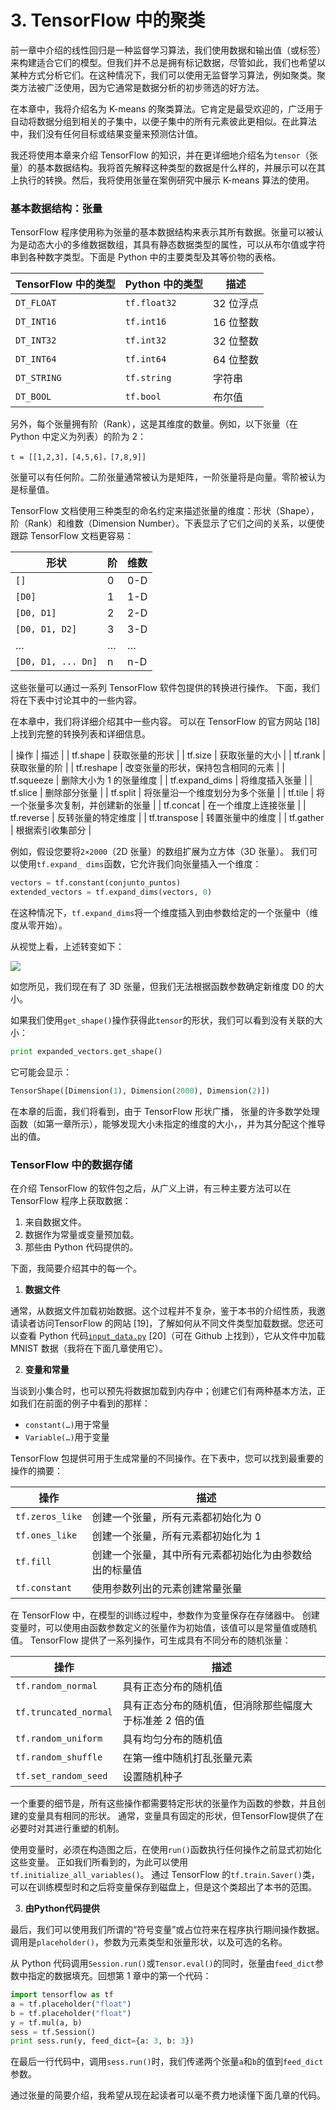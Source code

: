 # 3. TensorFlow 中的聚类

前一章中介绍的线性回归是一种监督学习算法，我们使用数据和输出值（或标签）来构建适合它们的模型。但我们并不总是拥有标记数据，尽管如此，我们也希望以某种方式分析它们。在这种情况下，我们可以使用无监督学习算法，例如聚类。聚类方法被广泛使用，因为它通常是数据分析的初步筛选的好方法。

在本章中，我将介绍名为 K-means 的聚类算法。它肯定是最受欢迎的，广泛用于自动将数据分组到相关的子集中，以便子集中的所有元素彼此更相似。在此算法中，我们没有任何目标或结果变量来预测估计值。

我还将使用本章来介绍 TensorFlow 的知识，并在更详细地介绍名为`tensor`（张量）的基本数据结构。我将首先解释这种类型的数据是什么样的，并展示可以在其上执行的转换。然后，我将使用张量在案例研究中展示 K-means 算法的使用。

### 基本数据结构：张量

TensorFlow 程序使用称为张量的基本数据结构来表示其所有数据。张量可以被认为是动态大小的多维数据数组，其具有静态数据类型的属性，可以从布尔值或字符串到各种数字类型。下面是 Python 中的主要类型及其等价物的表格。


| TensorFlow 中的类型 | Python 中的类型 | 描述 |
| --- | --- | --- |
| `DT_FLOAT` | `tf.float32` | 32 位浮点 |
| `DT_INT16` | `tf.int16` | 16 位整数 |
| `DT_INT32` | `tf.int32` | 32 位整数 |
| `DT_INT64` | `tf.int64` | 64 位整数 |
| `DT_STRING` | `tf.string` | 字符串 |
| `DT_BOOL` | `tf.bool` | 布尔值 |

另外，每个张量拥有阶（Rank），这是其维度的数量。例如，以下张量（在 Python 中定义为列表）的阶为 2：

```
t = [[1,2,3]，[4,5,6]，[7,8,9]]
```

张量可以有任何阶。二阶张量通常被认为是矩阵，一阶张量将是向量。零阶被认为是标量值。

TensorFlow 文档使用三种类型的命名约定来描述张量的维度：形状（Shape），阶（Rank）和维数（Dimension Number）。下表显示了它们之间的关系，以便使跟踪 TensorFlow 文档更容易：


| 形状 | 阶 | 维数 |
| --- | --- | --- |
| `[]` | 0 | 0-D |
| `[D0]` | 1 | 1-D |
| `[D0, D1]` | 2 | 2-D |
| `[D0, D1, D2]` | 3 | 3-D |
| … | … | … |
| `[D0, D1, ... Dn]` | n | n-D |

这些张量可以通过一系列 TensorFlow 软件包提供的转换进行操作。 下面，我们将在下表中讨论其中的一些内容。

在本章中，我们将详细介绍其中一些内容。 可以在 TensorFlow 的官方网站 [18] 上找到完整的转换列表和详细信息。


| 操作 | 描述 |
| tf.shape | 获取张量的形状 |
| tf.size | 获取张量的大小 |
| tf.rank | 获取张量的阶 |
| tf.reshape | 改变张量的形状，保持包含相同的元素 |
| tf.squeeze | 删除大小为 1 的张量维度 |
| tf.expand_dims | 将维度插入张量 |
| tf.slice | 删除部分张量 |
| tf.split | 将张量沿一个维度划分为多个张量 |
| tf.tile | 将一个张量多次复制，并创建新的张量 |
| tf.concat | 在一个维度上连接张量 |
| tf.reverse | 反转张量的特定维度 |
| tf.transpose | 转置张量中的维度 |
| tf.gather | 根据索引收集部分 |

例如，假设您要将`2×2000`（2D 张量）的数组扩展为立方体（3D 张量）。 我们可以使用`tf.expand_ dims`函数，它允许我们向张量插入一个维度：

```py
vectors = tf.constant(conjunto_puntos)
extended_vectors = tf.expand_dims(vectors, 0)
```

在这种情况下，`tf.expand_dims`将一个维度插入到由参数给定的一个张量中（维度从零开始）。

从视觉上看，上述转变如下：

![](https://jorditorres.org/wp-content/uploads/2016/02/image023.gif)

如您所见，我们现在有了 3D 张量，但我们无法根据函数参数确定新维度 D0 的大小。

如果我们使用`get_shape()`操作获得此`tensor`的形状，我们可以看到没有关联的大小：

```py
print expanded_vectors.get_shape()
```

它可能会显示：

```py
TensorShape([Dimension(1), Dimension(2000), Dimension(2)])
```

在本章的后面，我们将看到，由于 TensorFlow 形状广播， 张量的许多数学处理函数（如第一章所示），能够发现大小未指定的维度的大小，，并为其分配这个推导出的值。

### TensorFlow 中的数据存储

在介绍 TensorFlow 的软件包之后，从广义上讲，有三种主要方法可以在 TensorFlow 程序上获取数据：

1.  来自数据文件。
2.  数据作为常量或变量预加载。
3.  那些由 Python 代码提供的。

下面，我简要介绍其中的每一个。

1)  **数据文件**

通常，从数据文件加载初始数据。这个过程并不复杂，鉴于本书的介绍性质，我邀请读者访问TensorFlow 的网站 [19]，了解如何从不同文件类型加载数据。您还可以查看 Python 代码[`input_data.py`](https://github.com/jorditorresBCN/TutorialTensorFlow/blob/master/input_data.py) [20]（可在 Github 上找到），它从文件中加载 MNIST 数据（我将在下面几章使用它）。

2)  **变量和常量**

当谈到小集合时，也可以预先将数据加载到内存中；创建它们有两种基本方法，正如我们在前面的例子中看到的那样：

*   `constant(…)`用于常量
*   `Variable(…)`用于变量

TensorFlow 包提供可用于生成常量的不同操作。在下表中，您可以找到最重要的操作的摘要：


| 操作 | 描述 |
| --- | --- |
| `tf.zeros_like` | 创建一个张量，所有元素都初始化为 0 |
| `tf.ones_like` | 创建一个张量，所有元素都初始化为 1 |
| `tf.fill` | 创建一个张量，其中所有元素都初始化为由参数给出的标量值 |
| `tf.constant` | 使用参数列出的元素创建常量张量 |

在 TensorFlow 中，在模型的训练过程中，参数作为变量保存在存储器中。 创建变量时，可以使用由函数参数定义的张量作为初始值，该值可以是常量值或随机值。 TensorFlow 提供了一系列操作，可生成具有不同分布的随机张量：


| 操作 | 描述 |
| --- | --- |
| `tf.random_normal` | 具有正态分布的随机值 |
| `tf.truncated_normal` | 具有正态分布的随机值，但消除那些幅度大于标准差 2 倍的值 |
| `tf.random_uniform` | 具有均匀分布的随机值 |
| `tf.random_shuffle` | 在第一维中随机打乱张量元素 |
| `tf.set_random_seed` | 设置随机种子 |

一个重要的细节是，所有这些操作都需要特定形状的张量作为函数的参数，并且创建的变量具有相同的形状。 通常，变量具有固定的形状，但TensorFlow提供了在必要时对其进行重塑的机制。

使用变量时，必须在构造图之后，在使用`run()`函数执行任何操作之前显式初始化这些变量。 正如我们所看到的，为此可以使用`tf.initialize_all_variables()`。 通过 TensorFlow 的`tf.train.Saver()`类，可以在训练模型时和之后将变量保存到磁盘上，但是这个类超出了本书的范围。

3)  **由Python代码提供**

最后，我们可以使用我们所谓的“符号变量”或占位符来在程序执行期间操作数据。调用是`placeholder()`，参数为元素类型和张量形状，以及可选的名称。

从 Python 代码调用`Session.run()`或`Tensor.eval()`的同时，张量由`feed_dict`参数中指定的数据填充。回想第 1 章中的第一个代码：

```py
import tensorflow as tf
a = tf.placeholder("float")
b = tf.placeholder("float")
y = tf.mul(a, b)
sess = tf.Session()
print sess.run(y, feed_dict={a: 3, b: 3})
```

在最后一行代码中，调用`sess.run()`时，我们传递两个张量`a`和`b`的值到`feed_dict`参数。

通过张量的简要介绍，我希望从现在起读者可以毫不费力地读懂下面几章的代码。

